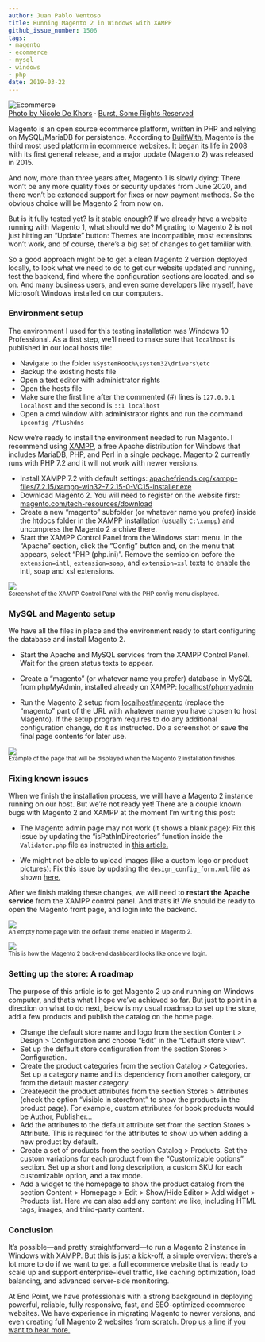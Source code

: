 ```yaml
---
author: Juan Pablo Ventoso
title: Running Magento 2 in Windows with XAMPP
github_issue_number: 1506
tags:
- magento
- ecommerce
- mysql
- windows
- php
date: 2019-03-22
---
```


<img src="/blog/2019/03/running-magento-2-windows-xampp/e-commerce-safe.jpg" alt="Ecommerce" /><br><a href="https://burst.shopify.com/photos/computer-security-lock-and-payment?q=e-commerce">Photo by Nicole De Khors</a> · <a href="https://burst.shopify.com/licenses/shopify-some-rights-reserved">Burst, Some Rights Reserved</a>

Magento is an open source ecommerce platform, written in PHP and relying on MySQL/​MariaDB for persistence. According to <a href="https://trends.builtwith.com/shop">BuiltWith</a>, Magento is the third most used platform in ecommerce websites. It began its life in 2008 with its first general release, and a major update (Magento 2) was released in 2015.

And now, more than three years after, Magento 1 is slowly dying: There won’t be any more quality fixes or security updates from June 2020, and there won’t be extended support for fixes or new payment methods. So the obvious choice will be Magento 2 from now on.

But is it fully tested yet? Is it stable enough? If we already have a website running with Magento 1, what should we do? Migrating to Magento 2 is not just hitting an “Update” button: Themes are incompatible, most extensions won’t work, and of course, there’s a big set of changes to get familiar with.

So a good approach might be to get a clean Magento 2 version deployed locally, to look what we need to do to get our website updated and running, test the backend, find where the configuration sections are located, and so on. And many business users, and even some developers like myself, have Microsoft Windows installed on our computers.

### Environment setup

The environment I used for this testing installation was Windows 10 Professional. As a first step, we’ll need to make sure that `localhost` is published in our local hosts file:

* Navigate to the folder `%SystemRoot%\system32\drivers\etc`
* Backup the existing hosts file
* Open a text editor with administrator rights
* Open the hosts file
* Make sure the first line after the commented (#) lines is `127.0.0.1 localhost` and the second is `::1 localhost`
* Open a cmd window with administrator rights and run the command `ipconfig /flushdns`

Now we’re ready to install the environment needed to run Magento. I recommend using <a href="https://www.apachefriends.org/">XAMPP</a>, a free Apache distribution for Windows that includes MariaDB, PHP, and Perl in a single package. Magento 2 currently runs with PHP 7.2 and it will not work with newer versions.

* Install XAMPP 7.2 with default settings: <a href="https://www.apachefriends.org/xampp-files/7.2.15/xampp-win32-7.2.15-0-VC15-installer.exe">apachefriends.org/xampp-files/7.2.15/xampp-win32-7.2.15-0-VC15-installer.exe</a>
* Download Magento 2. You will need to register on the website first: <a href="https://magento.com/tech-resources/download">magento.com/tech-resources/download</a>
* Create a new “magento” subfolder (or whatever name you prefer) inside the htdocs folder in the XAMPP installation (usually `C:\xampp`) and uncompress the Magento 2 archive there.
* Start the XAMPP Control Panel from the Windows start menu. In the “Apache” section, click the “Config” button and, on the menu that appears, select “PHP (php.ini)”. Remove the semicolon before the `extension=intl`, `extension=soap`, and `extension=xsl` texts to enable the intl, soap and xsl extensions.

<img src="/blog/2019/03/running-magento-2-windows-xampp/xampp-control-panel.jpg" /><br><small>Screenshot of the XAMPP Control Panel with the PHP config menu displayed.</small>

### MySQL and Magento setup

We have all the files in place and the environment ready to start configuring the database and install Magento 2.

* Start the Apache and MySQL services from the XAMPP Control Panel. Wait for the green status texts to appear.

* Create a “magento” (or whatever name you prefer) database in MySQL from phpMyAdmin, installed already on XAMPP: <a href="http://localhost/phpmyadmin">localhost/phpmyadmin</a>

* Run the Magento 2 setup from <a href="http://localhost/magento">localhost/magento</a> (replace the “magento” part of the URL with whatever name you have chosen to host Magento). If the setup program requires to do any additional configuration change, do it as instructed. Do a screenshot or save the final page contents for later use.

<img src="/blog/2019/03/running-magento-2-windows-xampp/magento-2-installation-success.jpg" /><br><small>Example of the page that will be displayed when the Magento 2 installation finishes.</small>

### Fixing known issues

When we finish the installation process, we will have a Magento 2 instance running on our host. But we’re not ready yet! There are a couple known bugs with Magento 2 and XAMPP at the moment I’m writing this post:

* The Magento admin page may not work (it shows a blank page): Fix this issue by updating the “isPathInDirectories” function inside the `Validator.php` file as instructed in <a href="https://magento.stackexchange.com/questions/252188/magento-2-2-7-admin-panel-blank-page">this article.</a>

* We might not be able to upload images (like a custom logo or product pictures): Fix this issue by updating the `design_config_form.xml` file as shown <a href="https://community.magento.com/t5/Magento-2-x-Technical-Issues/A-technical-problem-with-the-server-created-an-error-Try-again/m-p/115085#M7549">here.</a>

After we finish making these changes, we will need to <b>restart the Apache service</b> from the XAMPP control panel. And that’s it! We should be ready to open the Magento front page, and login into the backend.

<img src="/blog/2019/03/running-magento-2-windows-xampp/magento-2-front-end.jpg" /><br><small>An empty home page with the default theme enabled in Magento 2.</small>

<img src="/blog/2019/03/running-magento-2-windows-xampp/magento-2-back-end.jpg" /><br><small>This is how the Magento 2 back-end dashboard looks like once we login.</small>

### Setting up the store: A roadmap

The purpose of this article is to get Magento 2 up and running on Windows computer, and that’s what I hope we’ve achieved so far. But just to point in a direction on what to do next, below is my usual roadmap to set up the store, add a few products and publish the catalog on the home page.

* Change the default store name and logo from the section Content > Design > Configuration and choose “Edit” in the “Default store view”.
* Set up the default store configuration from the section Stores > Configuration.
* Create the product categories from the section Catalog > Categories. Set up a category name and its dependency from another category, or from the default master category.
* Create/edit the product attributes from the section Stores > Attributes (check the option “visible in storefront” to show the products in the product page). For example, custom attributes for book products would be Author, Publisher...
* Add the attributes to the default attribute set from the section Stores > Attribute. This is required for the attributes to show up when adding a new product by default.
* Create a set of products from the section Catalog > Products. Set the custom variations for each product from the “Customizable options” section. Set up a short and long description, a custom SKU for each customizable option, and a tax mode.
* Add a widget to the homepage to show the product catalog from the section Content > Homepage > Edit > Show/Hide Editor > Add widget > Products list. Here we can also add any content we like, including HTML tags, images, and third-party content.

### Conclusion

It’s possible—​and pretty straightforward—​to run a Magento 2 instance in Windows with XAMPP. But this is just a kick-off, a simple overview: there’s a lot more to do if we want to get a full ecommerce website that is ready to scale up and support enterprise-​level traffic, like caching optimization, load balancing, and advanced server-​side monitoring.

At End Point, we have professionals with a strong background in deploying powerful, reliable, fully responsive, fast, and SEO-​optimized ecommerce websites. We have experience in migrating Magento to newer versions, and even creating full Magento 2 websites from scratch. [Drop us a line if you want to hear more.](/contact/)

